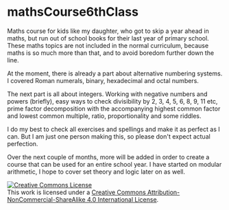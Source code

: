 # mathsCourse6thClass
Maths course for kids like my daughter, who got to skip a year ahead in maths, but run out of school books for their last year of primary school. These maths topics are not included in the normal curriculum, because maths is so much more than that, and to avoid boredom further down the line.

At the moment, there is already a part about alternative numbering systems. I covered Roman numerals, binary, hexadecimal and octal numbers. 

The next part is all about integers. Working with negative numbers and powers (briefly), easy ways to check divisibility by 2, 3, 4, 5, 6, 8, 9, 11 etc, prime factor decomposition with the accompanying highest common factor and lowest common multiple, ratio, proportionality and some riddles.

I do my best to check all exercises and spellings and make it as perfect as I can. But I am just one person making this, so please don't expect actual perfection.

Over the next couple of months, more will be added in order to create a course that can be used for an entire school year. I have started on modular arithmetic, I hope to cover set theory and logic later on as well.

<a rel="license" href="http://creativecommons.org/licenses/by-nc-sa/4.0/"><img alt="Creative Commons License" style="border-width:0" src="https://i.creativecommons.org/l/by-nc-sa/4.0/88x31.png" /></a><br />This work is licensed under a <a rel="license" href="http://creativecommons.org/licenses/by-nc-sa/4.0/">Creative Commons Attribution-NonCommercial-ShareAlike 4.0 International License</a>.
